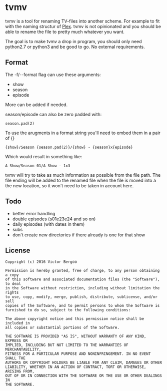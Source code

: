 # tvmv

tvmv is a tool for renaming TV-files into another scheme. For example to fit with the naming structur of [Plex](https://support.plex.tv/hc/en-us/articles/200220687-Naming-Series-Season-Based-TV-Shows). tvmv is not opinionated and you should be able to rename the file to pretty much whatever you want.

The goal is to make tvmv a drop in program, you should only need python2.7 or python3 and be good to go. No external requirements.

## Format

The -f/--format flag can use these arguments:

* show 
* season 
* episode

More can be added if needed.

season/episode can also be zero padded with:

    season.pad(2)

To use the arugments in a format string you'll need to embed them in a pair of {}

    {show}/Season {season.pad(2)}/{show} - {season}x{episode}

Which would result in something like:

    A Show/Season 01/A Show - 1x3

tvmv will try to take as much information as possible from the file path. The file ending will be added to the renamed file when the file is moved into a the new location, so it won't need to be taken in account here.

## Todo

* better error handling
* double episodes (s01e23e24 and so on)
* daily episodes (with dates in them)
* subs
* don't create new directories if there already is one for that show

## License

    Copyright (c) 2016 Victor Bergöö

    Permission is hereby granted, free of charge, to any person obtaining a copy
    of this software and associated documentation files (the "Software"), to deal
    in the Software without restriction, including without limitation the rights
    to use, copy, modify, merge, publish, distribute, sublicense, and/or sell
    copies of the Software, and to permit persons to whom the Software is
    furnished to do so, subject to the following conditions:

    The above copyright notice and this permission notice shall be included in
    all copies or substantial portions of the Software.

    THE SOFTWARE IS PROVIDED "AS IS", WITHOUT WARRANTY OF ANY KIND, EXPRESS OR
    IMPLIED, INCLUDING BUT NOT LIMITED TO THE WARRANTIES OF MERCHANTABILITY,
    FITNESS FOR A PARTICULAR PURPOSE AND NONINFRINGEMENT. IN NO EVENT SHALL THE
    AUTHORS OR COPYRIGHT HOLDERS BE LIABLE FOR ANY CLAIM, DAMAGES OR OTHER
    LIABILITY, WHETHER IN AN ACTION OF CONTRACT, TORT OR OTHERWISE, ARISING FROM,
    OUT OF OR IN CONNECTION WITH THE SOFTWARE OR THE USE OR OTHER DEALINGS IN
    THE SOFTWARE.
